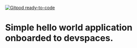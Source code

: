 [![Gitpod ready-to-code](https://img.shields.io/badge/Gitpod-ready--to--code-blue?logo=gitpod)](https://gitpod.io/#https://github.com/khalid-cn/hello-world)

# Simple hello world application onboarded to devspaces. 
